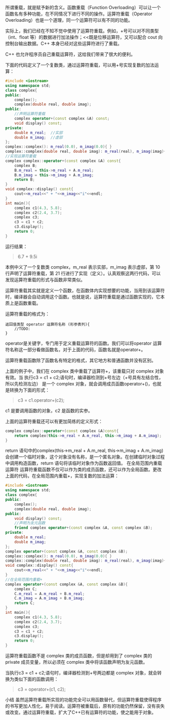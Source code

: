 所谓重载，就是赋予新的含义。函数重载（Function Overloading）可以让一个函数名有多种功能，在不同情况下进行不同的操作。运算符重载（Operator Overloading）也是一个道理，同一个运算符可以有不同的功能。

实际上，我们已经在不知不觉中使用了运算符重载。例如，+号可以对不同类型（int、float 等）的数据进行加法操作；<<既是位移运算符，又可以配合 cout 向控制台输出数据。C++ 本身已经对这些运算符进行了重载。

C++ 也允许程序员自己重载运算符，这给我们带来了很大的便利。

下面的代码定义了一个复数类，通过运算符重载，可以用+号实现复数的加法运算：
```cpp
#include <iostream>
using namespace std;
class complex{
public:
    complex();
    complex(double real, double imag);
public:
    //声明运算符重载
    complex operator+(const complex &A) const;
    void display() const;
private:
    double m_real;  //实部
    double m_imag;  //虚部
};
complex::complex(): m_real(0.0), m_imag(0.0){ }
complex::complex(double real, double imag): m_real(real), m_imag(imag){ }
//实现运算符重载
complex complex::operator+(const complex &A) const{
    complex B;
    B.m_real = this->m_real + A.m_real;
    B.m_imag = this->m_imag + A.m_imag;
    return B;
}
void complex::display() const{
    cout<<m_real<<" + "<<m_imag<<"i"<<endl;
}
int main(){
    complex c1(4.3, 5.8);
    complex c2(2.4, 3.7);
    complex c3;
    c3 = c1 + c2;
    c3.display();
    return 0;
}
```
运行结果：
>6.7 + 9.5i

本例中义了一个复数类 complex，m_real 表示实部，m_imag 表示虚部，第 10 行声明了运算符重载，第 21 行进行了实现（定义）。认真观察这两行代码，可以发现运算符重载的形式与函数非常类似。

运算符重载其实就是定义一个函数，在函数体内实现想要的功能，当用到该运算符时，编译器会自动调用这个函数。也就是说，运算符重载是通过函数实现的，它本质上是函数重载。

运算符重载的格式为：
```
返回值类型 operator 运算符名称 (形参表列){
    //TODO:
}
```
operator是关键字，专门用于定义重载运算符的函数。我们可以将operator 运算符名称这一部分看做函数名，对于上面的代码，函数名就是operator+。

运算符重载函数除了函数名有特定的格式，其它地方和普通函数并没有区别。

上面的例子中，我们在 complex 类中重载了运算符+，该重载只对 complex 对象有效。当
执行c3 = c1 + c2;语句时，编译器检测到+号左边（+号具有左结合性，所以先检测左边）
是一个 complex 对象，就会调用成员函数operator+()，也就是转换为下面的形式：
>c3 = c1.operator+(c2);

c1 是要调用函数的对象，c2 是函数的实参。

上面的运算符重载还可以有更加简练的定义形式：
```cpp
complex complex::operator+(const complex &A)const{
    return complex(this->m_real + A.m_real, this->m_imag + A.m_imag);
}
```
return 语句中的complex(this->m_real + A.m_real, this->m_imag + A.m_imag)会创建一个临时对象，这个对象没有名称，是一个匿名对象。在创建临时对象过程中调用构造函数，return 语句将该临时对象作为函数返回值。
在全局范围内重载运算符
运算符重载函数不仅可以作为类的成员函数，还可以作为全局函数。更改上面的代码，在全局范围内重载+，实现复数的加法运算：
```cpp
#include <iostream>
using namespace std;
class complex{
public:
    complex();
    complex(double real, double imag);
public:
    void display() const;
    //声明为友元函数
    friend complex operator+(const complex &A, const complex &B);
private:
    double m_real;
    double m_imag;
};
complex operator+(const complex &A, const complex &B);
complex::complex(): m_real(0.0), m_imag(0.0){ }
complex::complex(double real, double imag): m_real(real), m_imag(imag){ }
void complex::display() const{
    cout<<m_real<<" + "<<m_imag<<"i"<<endl;
}
//在全局范围内重载+
complex operator+(const complex &A, const complex &B){
    complex C;
    C.m_real = A.m_real + B.m_real;
    C.m_imag = A.m_imag + B.m_imag;
    return C;
}
int main(){
    complex c1(4.3, 5.8);
    complex c2(2.4, 3.7);
    complex c3;
    c3 = c1 + c2;
    c3.display();
    return 0;
}
```
运算符重载函数不是 complex 类的成员函数，但是却用到了 complex 类的 private 成员变量，所以必须在 complex 类中将该函数声明为友元函数。

当执行c3 = c1 + c2;语句时，编译器检测到+号两边都是 complex 对象，就会转换为类似下面的函数调用：
>c3 = operator+(c1, c2);

小结
虽然运算符重载所实现的功能完全可以用函数替代，但运算符重载使得程序的书写更加人性化，易于阅读。运算符被重载后，原有的功能仍然保留，没有丧失或改变。通过运算符重载，扩大了C++已有运算符的功能，使之能用于对象。